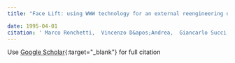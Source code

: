 ```yaml
---
title: "Face Lift: using WWW technology for an external reengineering of old applications"

date: 1995-04-01
citation: ' Marco Ronchetti,  Vincenzo D&apos;Andrea,  Giancarlo Succi,  Daniel Feltrin, &quot;Face Lift: using WWW technology for an external reengineering of old applications.&quot;, 1995.'
---
```

Use [Google Scholar](https://scholar.google.com/scholar?q=Face+Lift:+using+WWW+technology+for+an+external+reengineering+of+old+applications){:target="_blank"} for full citation
